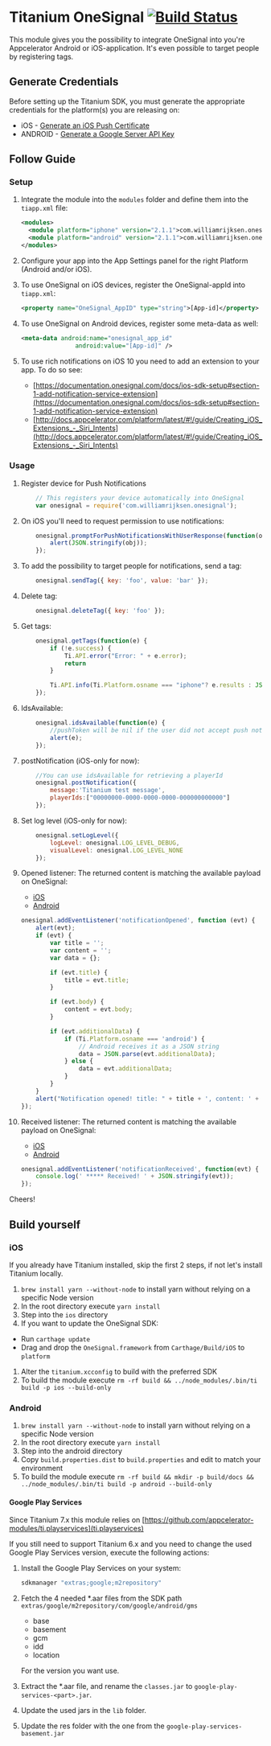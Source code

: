 # Titanium OneSignal [![Build Status](https://travis-ci.org/williamrijksen/com.williamrijksen.onesignal.svg?branch=master)](https://travis-ci.org/williamrijksen/com.williamrijksen.onesignal)

This module gives you the possibility to integrate OneSignal into you're Appcelerator Android or iOS-application. It's even possible to target people by registering tags.

## Generate Credentials

Before setting up the Titanium SDK, you must generate the appropriate credentials for the platform(s) you are releasing on:

- iOS - [Generate an iOS Push Certificate](https://documentation.onesignal.com/docs/generate-an-ios-push-certificate)
- ANDROID - [Generate a Google Server API Key](https://documentation.onesignal.com/docs/generate-a-google-server-api-key)

## Follow Guide

### Setup

1. Integrate the module into the `modules` folder and define them into the `tiapp.xml` file:

    ```xml
    <modules>
      <module platform="iphone" version="2.1.1">com.williamrijksen.onesignal</module>
      <module platform="android" version="2.1.1">com.williamrijksen.onesignal</module>
    </modules>
    ```
1. Configure your app into the App Settings panel for the right Platform (Android and/or iOS).
1. To use OneSignal on iOS devices, register the OneSignal-appId into  `tiapp.xml`:

    ```xml
    <property name="OneSignal_AppID" type="string">[App-id]</property>
    ```
1. To use OneSignal on Android devices, register some meta-data as well:

    ```xml
    <meta-data android:name="onesignal_app_id"
                   android:value="[App-id]" />
    ```
1. To use rich notifications on iOS 10 you need to add an extension to your app.
   To do so see:
   - [https://documentation.onesignal.com/docs/ios-sdk-setup#section-1-add-notification-service-extension](https://documentation.onesignal.com/docs/ios-sdk-setup#section-1-add-notification-service-extension)
   - [http://docs.appcelerator.com/platform/latest/#!/guide/Creating_iOS_Extensions_-_Siri_Intents](http://docs.appcelerator.com/platform/latest/#!/guide/Creating_iOS_Extensions_-_Siri_Intents)

### Usage
1. Register device for Push Notifications

   ```js
       // This registers your device automatically into OneSignal
       var onesignal = require('com.williamrijksen.onesignal');
   ```
1. On iOS you'll need to request permission to use notifications:
   ```js
       onesignal.promptForPushNotificationsWithUserResponse(function(obj) {
           alert(JSON.stringify(obj));
       });
   ```
1. To add the possibility to target people for notifications, send a tag:

   ```js
       onesignal.sendTag({ key: 'foo', value: 'bar' });
   ```
1. Delete tag:

   ```js
       onesignal.deleteTag({ key: 'foo' });
   ```
1. Get tags:

    ```js
        onesignal.getTags(function(e) {
            if (!e.success) {
                Ti.API.error("Error: " + e.error);
                return
            }

            Ti.API.info(Ti.Platform.osname === "iphone"? e.results : JSON.parse(e.results));
        });
    ```
1. IdsAvailable:

    ```js
        onesignal.idsAvailable(function(e) {
            //pushToken will be nil if the user did not accept push notifications
            alert(e);
        });
    ```
1. postNotification (iOS-only for now):

    ```js
        //You can use idsAvailable for retrieving a playerId
        onesignal.postNotification({
            message:'Titanium test message',
            playerIds:["00000000-0000-0000-0000-000000000000"]
        });
    ```
1. Set log level (iOS-only for now):

    ```js
        onesignal.setLogLevel({
            logLevel: onesignal.LOG_LEVEL_DEBUG,
            visualLevel: onesignal.LOG_LEVEL_NONE
        });
    ```
1. Opened listener:
   The returned content is matching the available payload on OneSignal:
   - [iOS](https://documentation.onesignal.com/docs/ios-native-sdk#section--osnotificationpayload-)
   - [Android](https://documentation.onesignal.com/docs/android-native-sdk#section--osnotificationpayload-)

    ```js
    onesignal.addEventListener('notificationOpened', function (evt) {
        alert(evt);
        if (evt) {
            var title = '';
            var content = '';
            var data = {};

            if (evt.title) {
                title = evt.title;
            }

            if (evt.body) {
                content = evt.body;
            }

            if (evt.additionalData) {
                if (Ti.Platform.osname === 'android') {
                    // Android receives it as a JSON string
                    data = JSON.parse(evt.additionalData);
                } else {
                    data = evt.additionalData;
                }
            }
        }
        alert("Notification opened! title: " + title + ', content: ' + content + ', data: ' + evt.additionalData);
    });
    ```

1. Received listener:
    The returned content is matching the available payload on OneSignal:
   - [iOS](https://documentation.onesignal.com/docs/ios-native-sdk#section--osnotificationpayload-)
   - [Android](https://documentation.onesignal.com/docs/android-native-sdk#section--osnotificationpayload-)

   ```js
   onesignal.addEventListener('notificationReceived', function(evt) {
       console.log(' ***** Received! ' + JSON.stringify(evt));
   });
   ```

Cheers!

## Build yourself

### iOS

If you already have Titanium installed, skip the first 2 steps, if not let's install Titanium locally.

1. `brew install yarn --without-node` to install yarn without relying on a specific Node version
1. In the root directory execute `yarn install`
1. Step into the `ios` directory
1. If you want to update the OneSignal SDK:
  - Run `carthage update`
  - Drag and drop the `OneSignal.framework` from `Carthage/Build/iOS` to `platform`
1. Alter the `titanium.xcconfig` to build with the preferred SDK
1. To build the module execute `rm -rf build && ../node_modules/.bin/ti build -p ios --build-only`

### Android

1. `brew install yarn --without-node` to install yarn without relying on a specific Node version
1. In the root directory execute `yarn install`
1. Step into the android directory
1. Copy `build.properties.dist` to `build.properties` and edit to match your environment
1. To build the module execute `rm -rf build && mkdir -p build/docs && ../node_modules/.bin/ti build -p android --build-only`

#### Google Play Services

Since Titanium 7.x this module relies on [https://github.com/appcelerator-modules/ti.playservices](ti.playservices)

If you still need to support Titanium 6.x and you need to change the used Google Play Services version, execute the following actions:
1. Install the Google Play Services on your system:

   ```bash
   sdkmanager "extras;google;m2repository"
   ```
1. Fetch the 4 needed *.aar files from the SDK path `extras/google/m2repository/com/google/android/gms`
   - base
   - basement
   - gcm
   - idd
   - location

   For the version you want use.
1. Extract the *.aar file, and rename the `classes.jar` to `google-play-services-<part>.jar`.
1. Update the used jars in the `lib` folder.
1. Update the res folder with the one from the `google-play-services-basement.jar`
